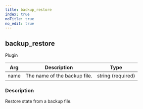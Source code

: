 ```yaml
---
title: backup_restore
index: true
noTitle: true
no_edit: true
---
```




<div class="vql_item"></div>


## backup_restore
<span class='vql_type pull-right page-header'>Plugin</span>



<div class="vqlargs"></div>

Arg | Description | Type
----|-------------|-----
name|The name of the backup file.|string (required)

### Description

Restore state from a backup file.

